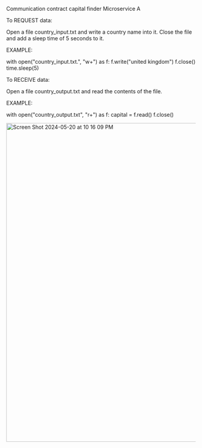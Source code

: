 Communication contract capital finder
Microservice A

To REQUEST data: 

Open a file country_input.txt and write a country name into it. Close the file and add a sleep time of 5 seconds to it. 

EXAMPLE: 

with open("country_input.txt.", "w+") as f:
  f.write("united kingdom")
  f.close()
time.sleep(5)

To RECEIVE data:

Open a file country_output.txt and read the contents of the file. 

EXAMPLE:

with open("country_output.txt", "r+") as f:
  capital = f.read()
  f.close()

<img width="848" alt="Screen Shot 2024-05-20 at 10 16 09 PM" src="https://github.com/veenessaly/361_cityMicroservice/assets/67206999/bc648822-10b0-473a-8ed3-e3578e86e4ef">
